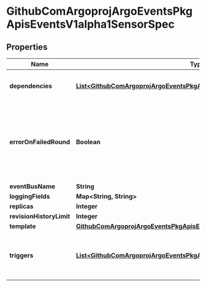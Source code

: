 

# GithubComArgoprojArgoEventsPkgApisEventsV1alpha1SensorSpec


## Properties

Name | Type | Description | Notes
------------ | ------------- | ------------- | -------------
**dependencies** | [**List&lt;GithubComArgoprojArgoEventsPkgApisEventsV1alpha1EventDependency&gt;**](GithubComArgoprojArgoEventsPkgApisEventsV1alpha1EventDependency.md) | Dependencies is a list of the events that this sensor is dependent on. |  [optional]
**errorOnFailedRound** | **Boolean** | ErrorOnFailedRound if set to true, marks sensor state as &#x60;error&#x60; if the previous trigger round fails. Once sensor state is set to &#x60;error&#x60;, no further triggers will be processed. |  [optional]
**eventBusName** | **String** |  |  [optional]
**loggingFields** | **Map&lt;String, String&gt;** |  |  [optional]
**replicas** | **Integer** |  |  [optional]
**revisionHistoryLimit** | **Integer** |  |  [optional]
**template** | [**GithubComArgoprojArgoEventsPkgApisEventsV1alpha1Template**](GithubComArgoprojArgoEventsPkgApisEventsV1alpha1Template.md) |  |  [optional]
**triggers** | [**List&lt;GithubComArgoprojArgoEventsPkgApisEventsV1alpha1Trigger&gt;**](GithubComArgoprojArgoEventsPkgApisEventsV1alpha1Trigger.md) | Triggers is a list of the things that this sensor evokes. These are the outputs from this sensor. |  [optional]



